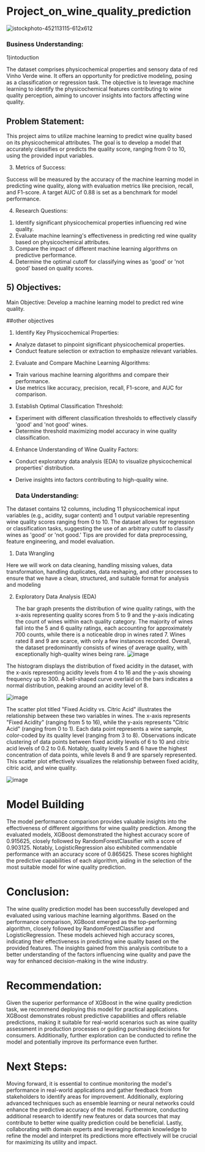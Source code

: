 #  Project_on_wine_quality_prediction


![istockphoto-452113115-612x612](https://github.com/Lawrync/Project_on_wine_quality_prediction/assets/142001815/0e19daf3-f72d-4cb8-ad49-c0d752be74a5)       


###  Business Understanding:

1)intoduction

The dataset comprises physicochemical properties and sensory data of red Vinho Verde wine. It offers an opportunity for predictive modeling, posing as a classification or regression task. The objective is to leverage machine learning to identify the physicochemical features contributing to wine quality perception, aiming to uncover insights into factors affecting wine quality.

##  Problem Statement:

This project aims to utilize machine learning to predict wine quality based on its physicochemical attributes. The goal is to develop a model that accurately classifies or predicts the quality score, ranging from 0 to 10, using the provided input variables.

3) Metrics of Success:

Success will be measured by the accuracy of the machine learning model in predicting wine quality, along with evaluation metrics like precision, recall, and F1-score. A target AUC of 0.88 is set as a benchmark for model performance.

4) Research Questions:

1. Identify significant physicochemical properties influencing red wine quality.
2. Evaluate machine learning's effectiveness in predicting red wine quality based on physicochemical attributes.
3. Compare the impact of different machine learning algorithms on predictive performance.
4. Determine the optimal cutoff for classifying wines as 'good' or 'not good' based on quality scores.

##  5) Objectives:

Main Objective:
Develop a machine learning model to predict red wine quality.

##other objectives 

1) Identify Key Physicochemical Properties:

- Analyze dataset to pinpoint significant physicochemical properties.
- Conduct feature selection or extraction to emphasize relevant variables.
2) Evaluate and Compare Machine Learning Algorithms:
  
- Train various machine learning algorithms and compare their performance.
- Use metrics like accuracy, precision, recall, F1-score, and AUC for comparison.
3) Establish Optimal Classification Threshold:
  
- Experiment with different classification thresholds to effectively classify 'good' and 'not good' wines.
- Determine threshold maximizing model accuracy in wine quality classification.
4) Enhance Understanding of Wine Quality Factors:
  
- Conduct exploratory data analysis (EDA) to visualize physicochemical properties' distribution.
- Derive insights into factors contributing to high-quality wine.

  ### Data Understanding:
  
The dataset contains 12 columns, including 11 physicochemical input variables (e.g., acidity, sugar content) and 1 output variable representing wine quality scores ranging from 0 to 10. The dataset allows for regression or classification tasks, suggesting the use of an arbitrary cutoff to classify wines as 'good' or 'not good.' Tips are provided for data preprocessing, feature engineering, and model evaluation.

1. Data Wrangling

Here we will work on data cleaning, handling missing values, data transformation, handling duplicates, data reshaping, and other processes to ensure that we have a clean, structured, and suitable format for analysis and modeling

2. Exploratory Data Analysis (EDA)

   The bar graph presents the distribution of wine quality ratings, with the x-axis representing quality scores from 5 to 9 and the y-axis indicating the count of wines within each quality category. The majority of wines fall into the 5 and 6 quality ratings, each accounting for approximately 700 counts, while there is a noticeable drop in wines rated 7. Wines rated 8 and 9 are scarce, with only a few instances recorded. Overall, the dataset predominantly consists of wines of average quality, with exceptionally high-quality wines being rare.
![image](https://github.com/Lawrync/Project_on_wine_quality_prediction/assets/142001815/02f7b3ba-7d33-491a-b5a5-c70989f227d3)



The histogram displays the distribution of fixed acidity in the dataset, with the x-axis representing acidity levels from 4 to 16 and the y-axis showing frequency up to 300. A bell-shaped curve overlaid on the bars indicates a normal distribution, peaking around an acidity level of 8.

![image](https://github.com/Lawrync/Project_on_wine_quality_prediction/assets/142001815/28817bfa-5df6-4fe1-b444-bc652f3c6baa)





The scatter plot titled "Fixed Acidity vs. Citric Acid" illustrates the relationship between these two variables in wines. The x-axis represents "Fixed Acidity" (ranging from 5 to 16), while the y-axis represents "Citric Acid" (ranging from 0 to 1). Each data point represents a wine sample, color-coded by its quality level (ranging from 3 to 8). Observations indicate clustering of data points between fixed acidity levels of 6 to 10 and citric acid levels of 0.2 to 0.6. Notably, quality levels 5 and 6 have the highest concentration of data points, while levels 8 and 9 are sparsely represented. This scatter plot effectively visualizes the relationship between fixed acidity, citric acid, and wine quality.


![image](https://github.com/Lawrync/Project_on_wine_quality_prediction/assets/142001815/152d83d9-5a59-4fba-b2c7-8225c9c81e30)


#  Model Building
 

The model performance comparison provides valuable insights into the effectiveness of different algorithms for wine quality prediction. Among the evaluated models, XGBoost demonstrated the highest accuracy score of 0.915625, closely followed by RandomForestClassifier with a score of 0.903125. Notably, LogisticRegression also exhibited commendable performance with an accuracy score of 0.865625. These scores highlight the predictive capabilities of each algorithm, aiding in the selection of the most suitable model for wine quality prediction.

#   Conclusion:
The wine quality prediction model has been successfully developed and evaluated using various machine learning algorithms. Based on the performance comparison, XGBoost emerged as the top-performing algorithm, closely followed by RandomForestClassifier and LogisticRegression. These models achieved high accuracy scores, indicating their effectiveness in predicting wine quality based on the provided features. The insights gained from this analysis contribute to a better understanding of the factors influencing wine quality and pave the way for enhanced decision-making in the wine industry.

#  Recommendation:
Given the superior performance of XGBoost in the wine quality prediction task, we recommend deploying this model for practical applications. XGBoost demonstrates robust predictive capabilities and offers reliable predictions, making it suitable for real-world scenarios such as wine quality assessment in production processes or guiding purchasing decisions for consumers. Additionally, further exploration can be conducted to refine the model and potentially improve its performance even further.

#  Next Steps:
Moving forward, it is essential to continue monitoring the model's performance in real-world applications and gather feedback from stakeholders to identify areas for improvement. Additionally, exploring advanced techniques such as ensemble learning or neural networks could enhance the predictive accuracy of the model. Furthermore, conducting additional research to identify new features or data sources that may contribute to better wine quality prediction could be beneficial. Lastly, collaborating with domain experts and leveraging domain knowledge to refine the model and interpret its predictions more effectively will be crucial for maximizing its utility and impact.
